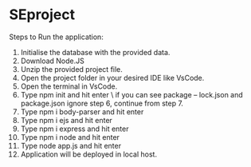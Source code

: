 # SEproject
Steps to Run the application:
1)	Initialise the database with the provided data.
2)	Download Node.JS
3)	Unzip the provided project file.
4)	Open the project folder in your desired IDE like VsCode.
5)	Open the terminal in VsCode.
6)	Type npm init and hit enter \\ if you can see package – lock.json and package.json ignore step 6, continue from step 7.
7)	Type npm i body-parser and hit enter
8)	Type npm i ejs  and hit enter
9)	Type npm i express and hit enter
10)	Type npm i node and hit enter
11)	Type node app.js and hit enter
12)	Application will be deployed in local host.

 
